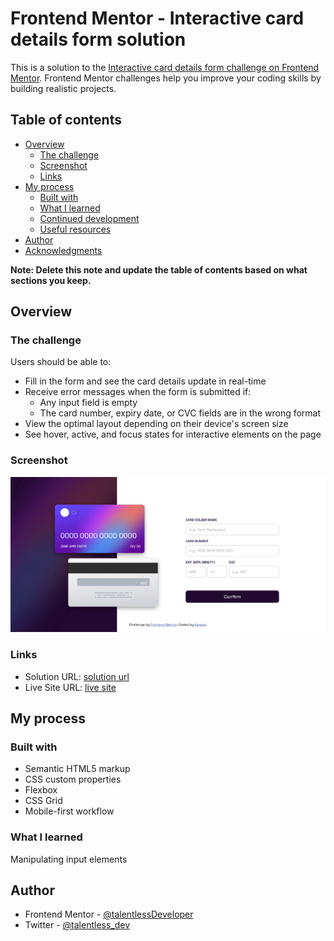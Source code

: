 # Frontend Mentor - Interactive card details form solution

This is a solution to the [Interactive card details form challenge on Frontend Mentor](https://www.frontendmentor.io/challenges/interactive-card-details-form-XpS8cKZDWw). Frontend Mentor challenges help you improve your coding skills by building realistic projects.

## Table of contents

- [Overview](#overview)
  - [The challenge](#the-challenge)
  - [Screenshot](#screenshot)
  - [Links](#links)
- [My process](#my-process)
  - [Built with](#built-with)
  - [What I learned](#what-i-learned)
  - [Continued development](#continued-development)
  - [Useful resources](#useful-resources)
- [Author](#author)
- [Acknowledgments](#acknowledgments)

**Note: Delete this note and update the table of contents based on what sections you keep.**

## Overview

### The challenge

Users should be able to:

- Fill in the form and see the card details update in real-time
- Receive error messages when the form is submitted if:
  - Any input field is empty
  - The card number, expiry date, or CVC fields are in the wrong format
- View the optimal layout depending on their device's screen size
- See hover, active, and focus states for interactive elements on the page

### Screenshot

![](./images/card-details.png)

### Links

- Solution URL: [solution url](https://github.com/talentlessDeveloper/interactive-card-details)
- Live Site URL: [live site](https://talentlessdeveloper.github.io/interactive-card-details/)

## My process

### Built with

- Semantic HTML5 markup
- CSS custom properties
- Flexbox
- CSS Grid
- Mobile-first workflow

### What I learned

Manipulating input elements

## Author

- Frontend Mentor - [@talentlessDeveloper](https://www.frontendmentor.io/profile/talentlessDeveloper)
- Twitter - [@talentless_dev](https://www.twitter.com/yourusername)
